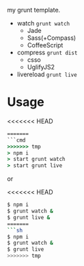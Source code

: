 my grunt template.

- watch `grunt watch`
	- Jade
	- Sass(+Compass)
	- CoffeeScript
- compress `grunt dist`
	- csso
	- UglifyJS2
- livereload `grunt live`

# Usage

<<<<<<< HEAD
``` cmd
=======
```cmd
>>>>>>> tmp
> npm i
> start grunt watch
> start grunt live
```

or

<<<<<<< HEAD
``` sh
$ npm i
$ grunt watch &
$ grunt live &
=======
```sh
$ npm i
$ grunt watch &
$ grunt live
>>>>>>> tmp
```
